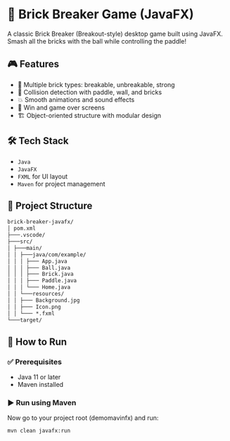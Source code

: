 # 🧱 Brick Breaker Game (JavaFX)

A classic Brick Breaker (Breakout-style) desktop game built using JavaFX.  
Smash all the bricks with the ball while controlling the paddle!


## 🎮 Features

- 🧠 Multiple brick types: breakable, unbreakable, strong
- 🎯 Collision detection with paddle, wall, and bricks
- 💥 Smooth animations and sound effects
- 🏁 Win and game over screens
- 🏗️ Object-oriented structure with modular design


## 🛠 Tech Stack

- `Java`
- `JavaFX`
- `FXML` for UI layout
- `Maven` for project management


## 📁 Project Structure

```markdown
brick-breaker-javafx/
│ pom.xml
├───.vscode/
├───src/
│ ├───main/
│ │ ├───java/com/example/
│ │ │ ├─── App.java
│ │ │ ├─── Ball.java
│ │ │ ├─── Brick.java
│ │ │ ├─── Paddle.java
│ │ │ └─── Home.java
│ │ └───resources/
│ │ ├─── Background.jpg
│ │ ├─── Icon.png
│ │ └─── *.fxml
└───target/
```


## 🚀 How to Run

### ✅ Prerequisites
- Java 11 or later
- Maven installed

### ▶️ Run using Maven

Now go to your project root (demomavinfx) and run:

```bash
mvn clean javafx:run
```
